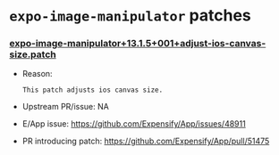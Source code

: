 # `expo-image-manipulator` patches

### [expo-image-manipulator+13.1.5+001+adjust-ios-canvas-size.patch](expo-image-manipulator+13.1.5+001+adjust-ios-canvas-size.patch)

- Reason:
  
    ```
    This patch adjusts ios canvas size.
    ```
  
- Upstream PR/issue: NA
- E/App issue: https://github.com/Expensify/App/issues/48911
- PR introducing patch: https://github.com/Expensify/App/pull/51475
